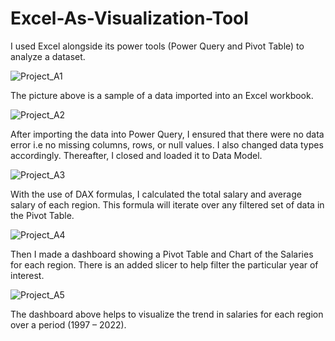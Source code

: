 # Excel-As-Visualization-Tool
I used Excel  alongside its power tools (Power Query and Pivot Table) to analyze a dataset.



![Project_A1](https://user-images.githubusercontent.com/101093568/157547580-532d10b6-abf2-42ed-8c9a-f876bb6ee72a.png)


The picture above is a sample of a data imported into an Excel workbook.

![Project_A2](https://user-images.githubusercontent.com/101093568/157547638-be454407-d04b-4eac-878a-00a91c438639.png)

After importing the data into Power Query, I ensured that there were no data error i.e no missing columns, rows, or null values. I also changed data types accordingly. Thereafter, I closed and loaded it to Data Model. 

![Project_A3](https://user-images.githubusercontent.com/101093568/157547691-d7e804b3-508f-4ece-8cd0-66b697f8c46e.png)

With the use of DAX formulas, I calculated the total salary and average salary of each region. This formula will iterate over any filtered set of data in the Pivot Table.

![Project_A4](https://user-images.githubusercontent.com/101093568/160560927-4d15cfa4-f020-49ce-a3c5-ad5c165ed8fb.png)


Then I made a dashboard showing a Pivot Table and Chart of the Salaries for each region. There is an added slicer to help filter the particular year of interest.

![Project_A5](https://user-images.githubusercontent.com/101093568/157547793-4cf2d37c-55e9-4922-a61c-5a4e79608960.png)

The dashboard above helps to visualize the trend in salaries for each region over a period (1997 – 2022). 
